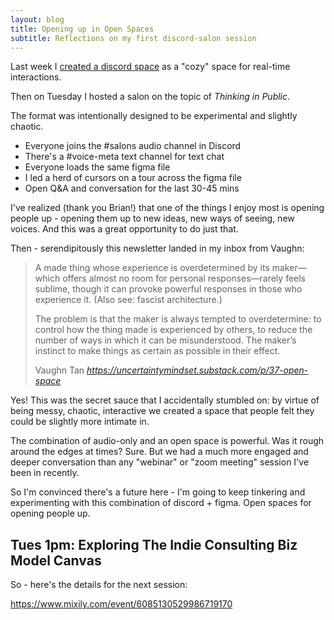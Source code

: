 ```yaml
---
layout: blog
title: Opening up in Open Spaces
subtitle: Reflections on my first discord-salon session
---
```


Last week I [created a discord space](https://tomcritchlow.com/2020/07/08/discord/) as a "cozy" space for real-time interactions.

Then on Tuesday I hosted a salon on the topic of *Thinking in Public*.

The format was intentionally designed to be experimental and slightly chaotic.

- Everyone joins the #salons audio channel in Discord
- There's a #voice-meta text channel for text chat
- Everyone loads the same figma file
- I led a herd of cursors on a tour across the figma file
- Open Q&A and conversation for the last 30-45 mins

I've realized (thank you Brian!) that one of the things I enjoy most is opening people up - opening them up to new ideas, new ways of seeing, new voices. And this was a great opportunity to do just that.

Then - serendipitously this newsletter landed in my inbox from Vaughn:

<blockquote class="quoteback" darkmode="" data-title="%2337%3A%20Open%20space" data-author="Vaughn Tan" cite="https://uncertaintymindset.substack.com/p/37-open-space">
<p>A made thing whose experience is overdetermined by its maker—which offers almost no room for personal responses—rarely feels sublime, though it can provoke powerful responses in those who experience it. (Also see: fascist architecture.)</p><p>The problem is that the maker is always tempted to overdetermine: to control how the thing made is experienced by others, to reduce the number of ways in which it can be misunderstood. The maker’s instinct to make things as certain as possible in their effect.</p>
<footer>Vaughn Tan<cite> <a href="https://uncertaintymindset.substack.com/p/37-open-space">https://uncertaintymindset.substack.com/p/37-open-space</a></cite></footer>
</blockquote><script note="" src="https://cdn.jsdelivr.net/gh/Blogger-Peer-Review/quotebacks@1/quoteback.js"></script>

Yes! This was the secret sauce that I accidentally stumbled on: by virtue of being messy, chaotic, interactive we created a space that people felt they could be slightly more intimate in.

The combination of audio-only and an open space is powerful. Was it rough around the edges at times? Sure. But we had a much more engaged and deeper conversation than any "webinar" or "zoom meeting" session I've been in recently.

So I'm convinced there's a future here - I'm going to keep tinkering and experimenting with this combination of discord + figma. Open spaces for opening people up.

## Tues 1pm: Exploring The Indie Consulting Biz Model Canvas

So - here's the details for the next session:

https://www.mixily.com/event/6085130529986719170